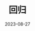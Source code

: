 ---
title: '回归'
date: '2023-08-27'
price: '60.0'
theaters: ['中国电影资料馆艺术影院']
seat: ['13-3']
remark: ['俄语', '2D']
---